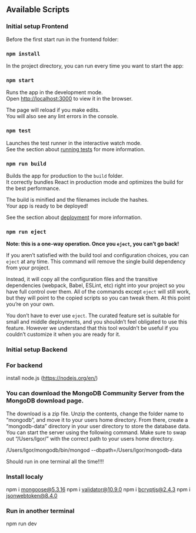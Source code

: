 
## Available Scripts

### Initial setup Frontend

Before the first start run in the frontend folder:

### `npm install`

In the project directory, you can run every time you want to start the app:

### `npm start`

Runs the app in the development mode.\
Open [http://localhost:3000](http://localhost:3000) to view it in the browser.

The page will reload if you make edits.\
You will also see any lint errors in the console.

### `npm test`

Launches the test runner in the interactive watch mode.\
See the section about [running tests](https://facebook.github.io/create-react-app/docs/running-tests) for more information.

### `npm run build`

Builds the app for production to the `build` folder.\
It correctly bundles React in production mode and optimizes the build for the best performance.

The build is minified and the filenames include the hashes.\
Your app is ready to be deployed!

See the section about [deployment](https://facebook.github.io/create-react-app/docs/deployment) for more information.

### `npm run eject`

**Note: this is a one-way operation. Once you `eject`, you can’t go back!**

If you aren’t satisfied with the build tool and configuration choices, you can `eject` at any time. This command will remove the single build dependency from your project.

Instead, it will copy all the configuration files and the transitive dependencies (webpack, Babel, ESLint, etc) right into your project so you have full control over them. All of the commands except `eject` will still work, but they will point to the copied scripts so you can tweak them. At this point you’re on your own.

You don’t have to ever use `eject`. The curated feature set is suitable for small and middle deployments, and you shouldn’t feel obligated to use this feature. However we understand that this tool wouldn’t be useful if you couldn’t customize it when you are ready for it.

### Initial setup Backend

### For backend
install node.js (https://nodejs.org/en/)
### You can download the MongoDB Community Server from the MongoDB download page. 
The download is a zip file. Unzip the contents, change the folder name to “mongodb”, and 
move it to your users home directory. From there, create a “mongodb-data” directory in 
your user directory to store the database data. 
You can start the server using the following command. Make sure to swap out 
“/Users/Igor/” with the correct path to your users home directory. 

/Users/Igor/mongodb/bin/mongod --dbpath=/Users/Igor/mongodb-data 

Should run in one terminal all the time!!!!
### Install localy
npm i mongoose@5.3.16
npm i validator@10.9.0
npm i bcryptjs@2.4.3
npm i jsonwebtoken@8.4.0 
### Run in another terminal
npm run dev





